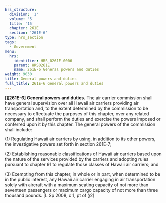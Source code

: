 ```yaml
---
hrs_structure:
  division: '1'
  volume: '5'
  title: '15'
  chapter: 261E
  section: '261E-6'
type: hrs_section
tags:
  - Government
menu:
  hrs:
    identifier: HRS_0261E-0006
    parent: HRS0261E
    name: 261E-6 General powers and duties
weight: 9030
title: General powers and duties
full_title: 261E-6 General powers and duties
---
```

**[§261E-6] General powers and duties.** The air carrier commission shall have general supervision over all Hawaii air carriers providing air transportation and, to the extent determined by the commission to be necessary to effectuate the purposes of this chapter, over any related company, and shall perform the duties and exercise the powers imposed or conferred upon it by this chapter. The general powers of the commission shall include:

(1) Regulating Hawaii air carriers by using, in addition to its other powers, the investigative powers set forth in section 261E-7;

(2) Establishing reasonable classifications of Hawaii air carriers based upon the nature of the services provided by the carriers and adopting rules pursuant to chapter 91 to regulate those classes of Hawaii air carriers; and

(3) Exempting from this chapter, in whole or in part, when determined to be in the public interest, any Hawaii air carrier engaging in air transportation solely with aircraft with a maximum seating capacity of not more than seventeen passengers or maximum cargo capacity of not more than three thousand pounds. [L Sp 2008, c 1, pt of §2]